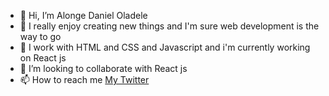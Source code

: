 - 👋 Hi, I’m Alonge Daniel Oladele
- 👀 I really enjoy creating new things and I'm sure web development is the way to go
- 🌱 I work with HTML and CSS and Javascript and i'm currently working on React js
- 💞️ I’m looking to collaborate with React js 
- 📫 How to reach me [My Twitter](https://twitter.com/Niel60616232)


